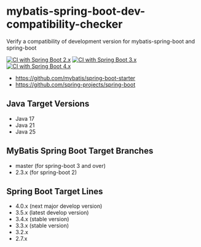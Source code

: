 # mybatis-spring-boot-dev-compatibility-checker
Verify a compatibility of development version for mybatis-spring-boot and spring-boot

[![CI with Spring Boot 2.x](https://github.com/kazuki43zoo/mybatis-spring-boot-dev-compatibility-checker/actions/workflows/ci-boot2.yml/badge.svg)](https://github.com/kazuki43zoo/mybatis-spring-boot-dev-compatibility-checker/actions/workflows/ci-boot2.yml)
[![CI with Spring Boot 3.x](https://github.com/kazuki43zoo/mybatis-spring-boot-dev-compatibility-checker/actions/workflows/ci-boot3.yml/badge.svg)](https://github.com/kazuki43zoo/mybatis-spring-boot-dev-compatibility-checker/actions/workflows/ci-boot3.yml)
[![CI with Spring Boot 4.x](https://github.com/kazuki43zoo/mybatis-spring-boot-dev-compatibility-checker/actions/workflows/ci-boot4.yml/badge.svg)](https://github.com/kazuki43zoo/mybatis-spring-boot-dev-compatibility-checker/actions/workflows/ci-boot4.yml)

* https://github.com/mybatis/spring-boot-starter
* https://github.com/spring-projects/spring-boot

## Java Target Versions

* Java 17
* Java 21
* Java 25

## MyBatis Spring Boot Target Branches 

* master (for spring-boot 3 and over)
* 2.3.x (for spring-boot 2)

## Spring Boot Target Lines

* 4.0.x (next major develop version)
* 3.5.x (latest develop version)
* 3.4.x (stable version)
* 3.3.x (stable version)
* 3.2.x
* 2.7.x
